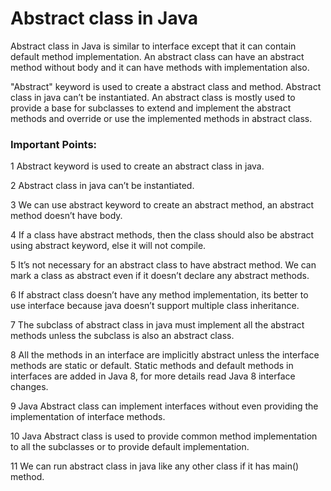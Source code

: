 
# Abstract class in Java

Abstract class in Java is similar to interface except that it can contain default method implementation. An abstract class can have an abstract method without body and it can have methods with implementation also.

"Abstract" keyword is used to create a abstract class and method. Abstract class in java can’t be instantiated. An abstract class is mostly used to provide a base for subclasses to extend and implement the abstract methods and override or use the implemented methods in abstract class.

### Important Points:

1 Abstract keyword is used to create an abstract class in java.

2 Abstract class in java can’t be instantiated.

3 We can use abstract keyword to create an abstract method, an abstract method doesn’t have body.

4 If a class have abstract methods, then the class should also be abstract using abstract keyword, else it will not compile.

5 It’s not necessary for an abstract class to have abstract method. We can mark a class as abstract even if it doesn’t declare any abstract methods.

6 If abstract class doesn’t have any method implementation, its better to use interface because java doesn’t support multiple class inheritance.

7 The subclass of abstract class in java must implement all the abstract methods unless the subclass is also an abstract class.

8 All the methods in an interface are implicitly abstract unless the interface methods are static or default. Static methods and default methods in interfaces are added in Java 8, for more details read Java 8 interface changes.

9 Java Abstract class can implement interfaces without even providing the implementation of interface methods.

10 Java Abstract class is used to provide common method implementation to all the subclasses or to provide default implementation.

11 We can run abstract class in java like any other class if it has main() method.

